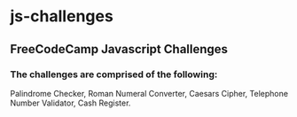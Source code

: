 # js-challenges

## FreeCodeCamp Javascript Challenges 

### The challenges are comprised of the following:

Palindrome Checker, Roman Numeral Converter, Caesars Cipher, Telephone Number Validator, Cash Register.
